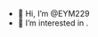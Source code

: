 - 👋 Hi, I’m @EYM229
- 👀 I’m interested in .

<!---
EYM229/EYM229 is a ✨ special ✨ repository because its `README.md` (this file) appears on your GitHub profile.
You can click the Preview link to take a look at your changes.
--->
